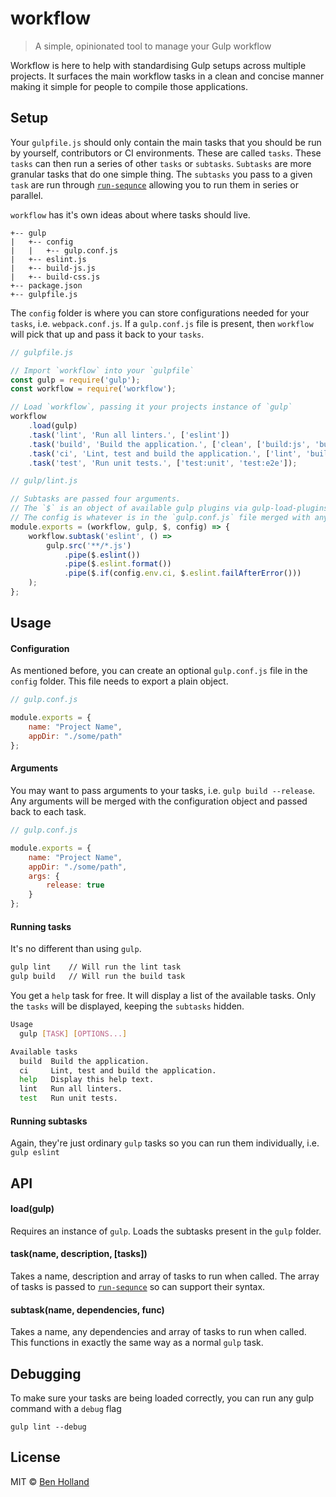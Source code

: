 # workflow
> A simple, opinionated tool to manage your Gulp workflow

Workflow is here to help with standardising Gulp setups across multiple projects. It surfaces the main workflow tasks in a clean and concise manner making it simple for people to compile those applications.

## Setup
Your `gulpfile.js` should only contain the main tasks that you should be run by yourself, contributors or CI environments. These are called `tasks`. These `tasks` can then run a series of other `tasks` or `subtasks`. `Subtasks` are more granular tasks that do one simple thing. The `subtasks` you pass to a given `task` are run through [`run-sequnce`](https://www.npmjs.com/package/run-sequence) allowing you to run them in series or parallel.

`workflow` has it's own ideas about where tasks should live.

```
+-- gulp
|   +-- config
|   |   +-- gulp.conf.js
|   +-- eslint.js
|   +-- build-js.js
|   +-- build-css.js
+-- package.json
+-- gulpfile.js
```
The `config` folder is where you can store configurations needed for your `tasks`, i.e. `webpack.conf.js`. If a `gulp.conf.js` file is present, then `workflow` will pick that up and pass it back to your `tasks`.

```javascript
// gulpfile.js

// Import `workflow` into your `gulpfile`
const gulp = require('gulp');
const workflow = require('workflow');

// Load `workflow`, passing it your projects instance of `gulp`
workflow
    .load(gulp)
    .task('lint', 'Run all linters.', ['eslint'])
    .task('build', 'Build the application.', ['clean', ['build:js', 'build:css']])
    .task('ci', 'Lint, test and build the application.', ['lint', 'build', 'test'])
    .task('test', 'Run unit tests.', ['test:unit', 'test:e2e']);
```

```javascript
// gulp/lint.js

// Subtasks are passed four arguments.
// The `$` is an object of available gulp plugins via gulp-load-plugins
// The config is whatever is in the `gulp.conf.js` file merged with any arguments
module.exports = (workflow, gulp, $, config) => {
    workflow.subtask('eslint', () =>
        gulp.src('**/*.js')
            .pipe($.eslint())
            .pipe($.eslint.format())
            .pipe($.if(config.env.ci, $.eslint.failAfterError()))
    );
};
```

## Usage

#### Configuration
As mentioned before, you can create an optional `gulp.conf.js` file in the `config` folder. This file needs to export a plain object.

```javascript
// gulp.conf.js

module.exports = {
    name: "Project Name",
    appDir: "./some/path"
};
```

#### Arguments
You may want to pass arguments to your tasks, i.e. `gulp build --release`. Any arguments will be merged with the configuration object and passed back to each task.

```javascript
// gulp.conf.js

module.exports = {
    name: "Project Name",
    appDir: "./some/path",
    args: {
        release: true
    }
};
```

#### Running tasks
It's no different than using `gulp`.

```bash
gulp lint    // Will run the lint task
gulp build   // Will run the build task
```

You get a `help` task for free. It will display a list of the available tasks. Only the `tasks` will be displayed, keeping the `subtasks` hidden.

```bash
Usage
  gulp [TASK] [OPTIONS...]

Available tasks
  build  Build the application.
  ci     Lint, test and build the application.
  help   Display this help text.
  lint   Run all linters.
  test   Run unit tests.
```

#### Running subtasks
Again, they're just ordinary `gulp` tasks so you can run them individually, i.e. `gulp eslint`

## API

#### load(gulp)
Requires an instance of `gulp`. Loads the subtasks present in the `gulp` folder.

#### task(name, description, [tasks])
Takes a name, description and array of tasks to run when called. The array of tasks is passed to [`run-sequnce`](https://www.npmjs.com/package/run-sequence) so can support their syntax.

#### subtask(name, dependencies, func)
Takes a name, any dependencies and array of tasks to run when called. This functions in exactly the same way as a normal `gulp` task.

## Debugging

To make sure your tasks are being loaded correctly, you can run any gulp command with a `debug` flag

    gulp lint --debug

## License

MIT © [Ben Holland](https://benholland.me)
